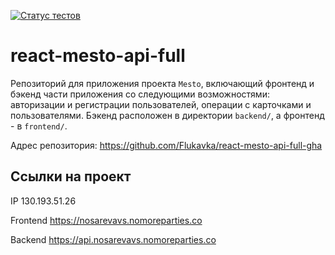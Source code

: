 [![Статус тестов](../../actions/workflows/tests.yml/badge.svg)](../../actions/workflows/tests.yml)

# react-mesto-api-full

Репозиторий для приложения проекта `Mesto`, включающий фронтенд и бэкенд части приложения со следующими возможностями: авторизации и регистрации пользователей, операции с карточками и пользователями.
Бэкенд расположен в директории `backend/`, а фронтенд - в `frontend/`.

Адрес репозитория: https://github.com/Flukavka/react-mesto-api-full-gha

## Ссылки на проект

IP 130.193.51.26

Frontend https://nosarevavs.nomoreparties.co

Backend https://api.nosarevavs.nomoreparties.co
